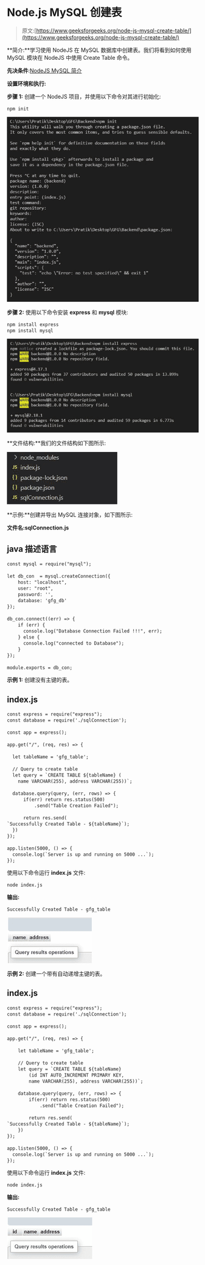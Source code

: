 # Node.js MySQL 创建表

> 原文:[https://www.geeksforgeeks.org/node-js-mysql-create-table/](https://www.geeksforgeeks.org/node-js-mysql-create-table/)

**简介:**学习使用 NodeJS 在 MySQL 数据库中创建表。我们将看到如何使用 MySQL 模块在 NodeJS 中使用 Create Table 命令。

**先决条件**:[NodeJS MySQL 简介](https://www.geeksforgeeks.org/nodejs-connect-mysql-with-node-app/)

**设置环境和执行:**

**步骤 1:** 创建一个 NodeJS 项目，并使用以下命令对其进行初始化:

```
npm init
```

![](img/eaf1b91626e499710de1131e4ee557ec.png)

**步骤 2:** 使用以下命令安装 **express** 和 **mysql** 模块:

```
npm install express
npm install mysql
```

![](img/eb90d58dbf3604930743c24a67e64a33.png)

**文件结构:**我们的文件结构如下图所示:

![](img/613eec9a334618247f0e5469532baa6f.png)

**示例:**创建并导出 MySQL 连接对象，如下图所示:

**文件名:sqlConnection.js**

## java 描述语言

```
const mysql = require("mysql");

let db_con  = mysql.createConnection({
    host: "localhost",
    user: "root",
    password: '',
    database: 'gfg_db'
});

db_con.connect((err) => {
    if (err) {
      console.log("Database Connection Failed !!!", err);
    } else {
      console.log("connected to Database");
    }
});

module.exports = db_con;
```

**示例 1:** 创建没有主键的表。

## index.js

```
const express = require("express");
const database = require('./sqlConnection');

const app = express();

app.get("/", (req, res) => {

  let tableName = 'gfg_table';

  // Query to create table
  let query = `CREATE TABLE ${tableName} (
    name VARCHAR(255), address VARCHAR(255))`;

  database.query(query, (err, rows) => {
      if(err) return res.status(500)
          .send("Table Creation Failed");

      return res.send(
`Successfully Created Table - ${tableName}`);
  })
});

app.listen(5000, () => {
  console.log(`Server is up and running on 5000 ...`);
});
```

使用以下命令运行 **index.js** 文件:

```
node index.js
```

**输出:**

```
Successfully Created Table - gfg_table
```

![](img/71a5ca513e599a31938aca48f3103e42.png)

**示例 2:** 创建一个带有自动递增主键的表。

## index.js

```
const express = require("express");
const database = require('./sqlConnection');

const app = express();

app.get("/", (req, res) => {

    let tableName = 'gfg_table';

    // Query to create table
    let query = `CREATE TABLE ${tableName} 
        (id INT AUTO_INCREMENT PRIMARY KEY, 
        name VARCHAR(255), address VARCHAR(255))`;

    database.query(query, (err, rows) => {
        if(err) return res.status(500)
            .send("Table Creation Failed");

        return res.send(
`Successfully Created Table - ${tableName}`);
    })
});

app.listen(5000, () => {
  console.log(`Server is up and running on 5000 ...`);
});
```

使用以下命令运行 **index.js** 文件:

```
node index.js
```

**输出:**

```
Successfully Created Table - gfg_table
```

![](img/a182f2727a9a62913a1b05938bd6abc4.png)
